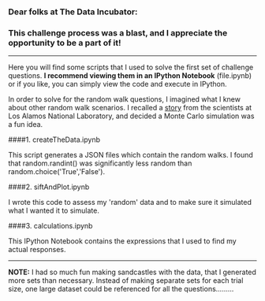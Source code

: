 ### Dear folks at The Data Incubator:


### This challenge process was a blast, and I appreciate the opportunity to be a part of it!

***

Here you will find some scripts that I used to solve the first set of challenge questions.  **I recommend viewing them in an IPython Notebook** (file.ipynb) or if you like, you can simply view the code and execute in IPython.

In order to solve for the random walk questions, I imagined what I knew about other random walk scenarios.  I recalled a [story](https://en.wikipedia.org/wiki/Monte_carlo_simulation#History) from the scientists at Los Alamos National Laboratory, and decided a Monte Carlo simulation was a fun idea.


####1. createTheData.ipynb

   This script generates a JSON files which contain the random walks.  I found that random.randint() was significantly less random than random.choice('True','False').

####2. siftAndPlot.ipynb

   I wrote this code to assess my 'random' data and to make sure it simulated what I wanted it to simulate.

####3. calculations.ipynb

   This IPython Notebook contains the expressions that I used to find my actual responses.

***

**NOTE:** I had so much fun making sandcastles with the data, that I generated more sets than necessary.  Instead of making separate sets for each trial size, one large dataset could be referenced for all the questions.........
